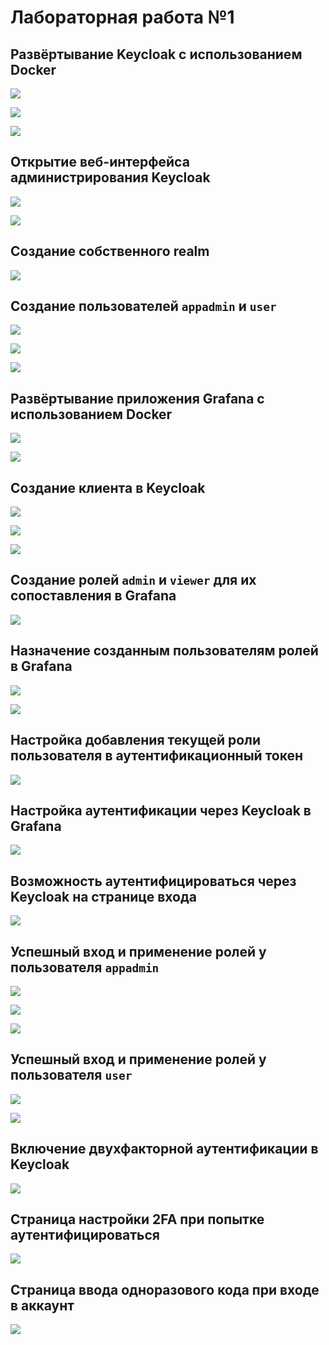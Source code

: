 # Лабораторная работа №1

## Развёртывание Keycloak с использованием Docker

![](screenshots/keycloak-docker.png)

![](screenshots/start-keycloak.png)

![](screenshots/it-works.png)

## Открытие веб-интерфейса администрирования Keycloak

![](screenshots/open-web.png)

![](screenshots/login-keycloak.png)

## Создание собственного realm

![](screenshots/create-realm.png)

## Создание пользователей `appadmin` и `user`

![](screenshots/create-appadmin.png)

![](screenshots/create-user.png)

![](screenshots/created-users.png)

## Развёртывание приложения Grafana с использованием Docker

![](screenshots/grafana-docker-compose.png)

![](screenshots/start-grafana.png)

## Создание клиента в Keycloak

![](screenshots/create-client.png)

![](screenshots/client-configure.png)

![](screenshots/client-urls.png)

## Создание ролей `admin` и `viewer` для их сопоставления в Grafana

![](screenshots/grafana-roles.png)

## Назначение созданным пользователям ролей в Grafana

![](screenshots/add-role-1.png)

![](screenshots/add-role-2.png)

## Настройка добавления текущей роли пользователя в аутентификационный токен

![](screenshots/add-mapper.png)

## Настройка аутентификации через Keycloak в Grafana

![](screenshots/grafana-config.png)

## Возможность аутентифицироваться через Keycloak на странице входа

![](screenshots/grafana-oauth-enabled.png)

## Успешный вход и применение ролей у пользователя `appadmin`

![](screenshots/login-page.png)

![](screenshots/auth-success.png)

![](screenshots/role-success.png)

## Успешный вход и применение ролей у пользователя `user`

![](screenshots/auth-success-2.png)

![](screenshots/role-success-2.png)

## Включение двухфакторной аутентификации в Keycloak

![](screenshots/enable-otp.png)

## Страница настройки 2FA при попытке аутентифицироваться

![](screenshots/setup-otp.png)

## Страница ввода одноразового кода при входе в аккаунт

![](screenshots/otp-enabled.png)